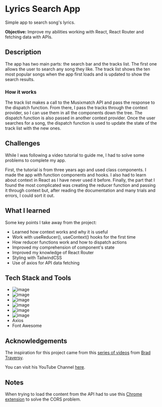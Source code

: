 # Lyrics Search App

Simple app to search song's lyrics.

**Objective:** Improve my abilities working with React, React Router and fetching data with APIs.

## Description

The app has two main parts: the search bar and the tracks list. The first one allows the user to search
any song they like. The track list shows the ten most popular songs when the app first loads
and is updated to show the search results.

### How it works

The track list makes a call to the Musixmatch API and pass the response to the dispatch function. From there,
I pass the tracks through the context provider, so I can use them in all the components down the tree.
The dispatch function is also passed in another context provider. Once the user searches for a song, the dispatch
function is used to update the state of the track list with the new ones.

## Challenges

While I was following a video tutorial to guide me, I had to solve some problems to complete my app.

First, the tutorial is from three years ago and used class components. I made the app with function components
and hooks. I also had to learn about context in React as I have never used it before. Finally, the part that I
found the most complicated was creating the reducer function and passing it through context but, after reading
the documentation and many trials and errors, I could sort it out. 

## What I learned

Some key points I take away from the project:

- Learned how context works and why it is useful
- Work with useReducer(), useContext() hooks for the first time 
- How reducer functions work and how to dispatch actions
- Improved my comprehension of component's state
- Improved my knowledge of React Router
- Styling with TailwindCSS 
- Use of axios for API data fetching

## Tech Stack and Tools

- ![image](https://img.shields.io/badge/React-20232A?style=for-the-badge&logo=react&logoColor=61DAFB)
- ![image](https://img.shields.io/badge/React_Router-CA4245?style=for-the-badge&logo=react-router&logoColor=white)
- ![image](https://img.shields.io/badge/JavaScript-323330?style=for-the-badge&logo=javascript&logoColor=F7DF1E)
- ![image](https://img.shields.io/badge/GIT-E44C30?style=for-the-badge&logo=git&logoColor=white)
- ![image](https://img.shields.io/badge/Tailwind_CSS-38B2AC?style=for-the-badge&logo=tailwind-css&logoColor=white)
- ![image](https://img.shields.io/badge/WebStorm-000000?style=for-the-badge&logo=WebStorm&logoColor=white)
- Axios
- Font Awesome

## Acknowledgements

The inspiration for this project came from this [series of videos](https://www.youtube.com/watch?v=NDEt0KdDbhk) from [Brad Traversy](https://github.com/bradtraversy).

You can visit his YouTube Channel [here](https://www.youtube.com/@TraversyMedia).

## Notes

When trying to load the content from the API had to use this [Chrome extension](https://chrome.google.com/webstore/detail/allow-cors-access-control/lhobafahddgcelffkeicbaginigeejlf) to solve the CORS problem.